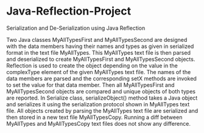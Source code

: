 Java-Reflection-Project
=======================

Serialization and De-Serialization using Java Reflection

Two Java classes MyAllTypesFirst and MyAllTypesSecond are designed with the data members having their names and types as given in serialized format in the text file MyAllTypes. This MyAllTypes text file is then parsed and deserialized to create MyAllTypesFirst and MyAllTypesSecond objects. Reflection is used to create the object depending on the value in the complexType element of the given MyAllTypes text file. The names of the data members are parsed and the corresponding setX methods are invoked to set the value for that data member. Then all MyAllTypesFirst and MyAllTypesSecond objects are compared and unique objects of both types are reported. In Serialize class, serializeObject() method takes a Java object and serializes it using the serialization protocol shown in MyAllTypes text file. All objects created by parsing the MyAllTypes text file are serialized and then stored in a new text file MyAllTypesCopy. Running a diff between MyAllTypes and MyAllTypesCopy text files does not show any difference. 
